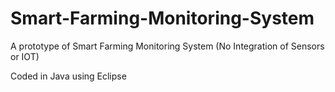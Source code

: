 # Smart-Farming-Monitoring-System
A prototype of Smart Farming Monitoring System (No Integration of Sensors or IOT) 

Coded in Java using Eclipse
